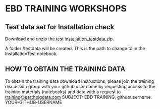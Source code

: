 # EBD TRAINING WORKSHOPS

## Test data set for Installation check

Download and unzip the test [installation_testdata.zip](data/installation_testdata.zip).

A folder <YOUR-DATA-PATH>/testdata will be created. This is the path to change to in the InstallationTest notebook.

## HOW TO OBTAIN THE TRAINING DATA

To obtain the training data download instructions, please join the training discussion group with your github user name by requesting access to the training materials (notebooks) and data with a request to [training@earthbigdata.com](mailto:training@earthbigdata.com) SUBJECT: EBD TRAINING, githubusername: YOUR-GITHUB-USERNAME
